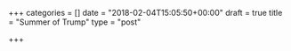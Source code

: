 +++
categories = []
date = "2018-02-04T15:05:50+00:00"
draft = true
title = "Summer of Trump"
type = "post"

+++

